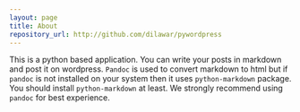 ```yaml
---
layout: page
title: About
repository_url: http://github.com/dilawar/pywordpress
---
```


This is a python based application. You can write your posts in markdown and
post it on wordpress. `Pandoc` is used to convert markdown to html but if
`pandoc` is not installed on your system then it uses `python-markdown`
package. You should install `python-markdown` at least. We strongly recommend
using `pandoc` for best experience.

